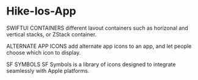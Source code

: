 # Hike-Ios-App
SWIFTUI CONTAINERS
 different lavout containers such as horizonal and vertical stacks, or ZStack container.
 
ALTERNATE APP ICONS
 add alternate app icons to an app, and let people choose which icon to display.
 
SF SYMBOLS
SF Symbols is a library of icons designed to integrate seamlessly with Apple platforms.
